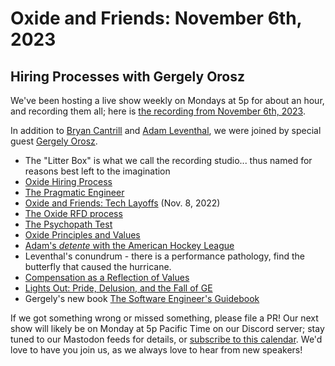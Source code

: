 # Oxide and Friends: November 6th, 2023

## Hiring Processes with Gergely Orosz

We've been hosting a live show weekly on Mondays at 5p for about an hour,
and recording them all; here is
[the recording from November 6th, 2023](https://youtu.be/wN8lcIUKZAU).

In addition to
[Bryan Cantrill](https://mastodon.social/@bcantrill) and
[Adam Leventhal](https://mastodon.social/@ahl),
we were joined by special guest
[Gergely Orosz](https://mastodon.online/@gergelyorosz).

- The "Litter Box" is what we call the recording studio... thus named for reasons best left to the imagination
- [Oxide Hiring Process](https://rfd.shared.oxide.computer/rfd/0003)
- [The Pragmatic Engineer](https://www.pragmaticengineer.com/)
- [Oxide and Friends: Tech Layoffs](https://share.transistor.fm/s/c443798f) (Nov. 8, 2022)
- [The Oxide RFD process](https://rfd.shared.oxide.computer/rfd/0001)
- [The Psychopath Test](https://en.wikipedia.org/wiki/The_Psychopath_Test)
- [Oxide Principles and Values](https://oxide.computer/principles)
- [Adam's *detente* with the American Hockey League](https://twitter.com/TheAHL/status/1720795699757928689)
- Leventhal's conundrum - there is a performance pathology, find the butterfly that caused the hurricane.
- [Compensation as a Reflection of Values](https://oxide.computer/blog/compensation-as-a-reflection-of-values)
- [Lights Out: Pride, Delusion, and the Fall of GE](https://www.amazon.com/Lights-Out-Delusion-General-Electric/dp/0358250412)
- Gergely's new book [The Software Engineer's Guidebook](https://www.amazon.com/Software-Engineers-Guidebook-Navigating-positions/dp/908338182X)


If we got something wrong or missed something, please file a PR!
Our next show will likely be on Monday at 5p Pacific Time on our Discord
server; stay tuned to our Mastodon feeds for details, or [subscribe to this
calendar](https://sesh.fyi/api/calendar/v2/iMdFbuFRupMwuTiwvXswNU.ics).  We'd
love to have you join us, as we always love to hear from new speakers!

